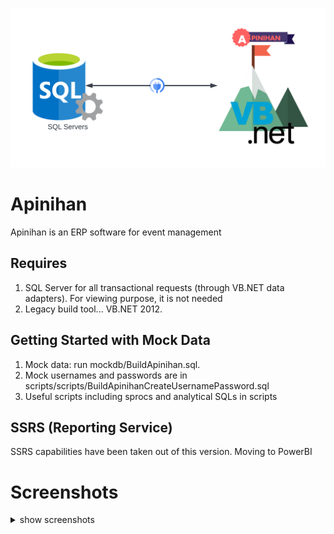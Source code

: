 ![Alt text](Apinihan.png)
# Apinihan
Apinihan is an ERP software for event management


## Requires
1. SQL Server for all transactional requests (through VB.NET data adapters). For viewing purpose, it is not needed
2. Legacy build tool... VB.NET 2012. 


## Getting Started with Mock Data
1. Mock data: run mockdb/BuildApinihan.sql.
2. Mock usernames and passwords are in scripts/scripts/BuildApinihanCreateUsernamePassword.sql
3. Useful scripts including sprocs and analytical SQLs in scripts

## SSRS (Reporting Service)
SSRS capabilities have been taken out of this version. Moving to PowerBI

# Screenshots
<details>
  <summary>show screenshots</summary>
  <img src="screenshots/custForm.png" alt="customer form" width="50%" height="50%"/>
  <img src="screenshots/search.png" alt="search functionality' login" width="50%" height="50%"/>
  <img src="screenshots/executiveUI.png" alt="UI for executives" width="50%" height="50%"/>
  <img src="screenshots/mmUI.png" alt="UI for middle managers" width="50%" height="50%"/>
  <img src="screenshots/inventories.png" alt="equipments inventory" width="50%" height="50%"/>
  <img src="screenshots/login.png" alt="login page" width="50%" height="50%"/>
</details>